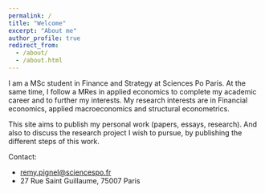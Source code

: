 ```yaml
---
permalink: /
title: "Welcome"
excerpt: "About me"
author_profile: true
redirect_from: 
  - /about/
  - /about.html
---
```


I am a MSc student in Finance and Strategy at Sciences Po Paris. At the same time, I follow a MRes in applied economics to complete my academic career and to further my interests. My research interests are in Financial economics, applied macroeconomics and structural econometrics.

This site aims to publish my personal work (papers, essays, research). And also to discuss the research project I wish to pursue, by publishing the different steps of this work.

Contact:
- remy.pignel@sciencespo.fr
- 27 Rue Saint Guillaume, 75007 Paris
